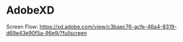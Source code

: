 # AdobeXD

Screen Flow: https://xd.adobe.com/view/c3baec76-acfe-46a4-8319-d69e43e90f5a-96e9/?fullscreen
